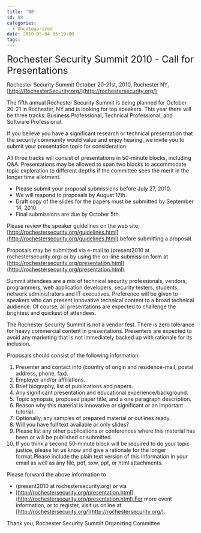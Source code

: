 ```yaml
---
title: '88'
id: 88
categories:
  - Uncategorized
date: 2010-05-04 05:19:00
tags:
---
```


<span style="font-size:180%;">Rochester Security Summit 2010 - Call for Presentations</span>

Rochester Security Summit October 20-21st, 2010, Rochester NY, [http://RochesterSecurity.org/](http://rochestersecurity.org/)

The fifth annual Rochester Security Summit is being planned for October 20-21 in Rochester, NY and is looking for top speakers. This year there will be three tracks: Business Professional, Technical Professional, and Software Professional.

If you believe you have a significant research or technical presentation that the security community would value and enjoy hearing, we invite you to submit your presentation topic for consideration.

All three tracks will consist of presentations in 50-minute blocks, including Q&amp;A. Presentations may be allowed to span two blocks to accommodate topic exploration to different depths if the committee sees the merit in the longer time allotment.

*   Please submit your proposal submissions before July 27, 2010.
*   We will respond to proposals by August 17th.
*   Draft copy of the slides for the papers must be submitted by September 14, 2010.
*   Final submissions are due by October 5th.

Please review the speaker guidelines on the web site, [http://rochestersecurity.org/guidelines.html](http://rochestersecurity.org/guidelines.html) before submitting a proposal.

Proposals may be submitted via e-mail to (present2010 at rochestersecurity.org) or by using the on-line submission form at [http://rochestersecurity.org/presentation.html](http://rochestersecurity.org/presentation.html).

Summit attendees are a mix of technical security professionals, vendors, programmers, web application developers, security testers, students, network administrators and IT executives. Preference will be given to speakers who can present innovative technical content to a broad technical audience. Of course, all presentations are expected to challenge the brightest and quickest of attendees.

The Rochester Security Summit is not a vendor fest.  There is zero tolerance for heavy commercial content in presentations. Presenters are expected to avoid any marketing that is not immediately backed up with rationale for its inclusion.

Proposals should consist of the following information:

1.  Presenter and contact info (country of origin and residence-mail, postal address, phone, fax).
2.  Employer and/or affiliations.
3.  Brief biography, list of publications and papers.
4.  Any significant presentation and educational experience/background.
5.  Topic synopsis, proposed paper title, and a one paragraph description.
6.  Reason why this material is innovative or significant or an important tutorial.
7.  Optionally, any samples of prepared material or outlines ready.
8.  Will you have full text available or only slides?
9.  Please list any other publications or conferences where this material has been or will be published or submitted.
10.  If you think a second 50-minute block will be required to do your topic justice, please let us know and give a rationale for the longer format.Please include the plain text version of this information in your email as well as any file, pdf, sxw, ppt, or html attachments.

Please forward the above information to

*   (present2010 at rochestersecurity.org) or via
*   [http://rochestersecurity.org/presentation.html](http://rochestersecurity.org/presentation.html).For more event information, or to register, visit us online at [http://rochestersecurity.org/](http://rochestersecurity.org/).

Thank you,
Rochester Security Summit Organizing Committee